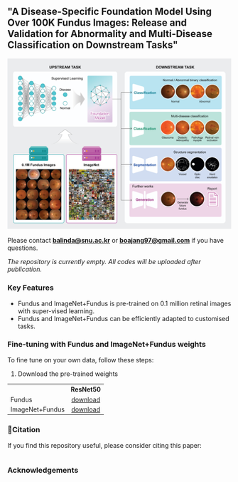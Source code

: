 ## "A Disease-Specific Foundation Model Using Over 100K Fundus Images: Release and Validation for Abnormality and Multi-Disease Classification on Downstream Tasks"

![alt text](image.png)


Please contact  **balinda@snu.ac.kr** or **boajang97@gmail.com** if you have questions.

*The repository is currently empty. All codes will be uploaded after publication.*

### Key Features 
- Fundus and ImageNet+Fundus is pre-trained on 0.1 million retinal images with super-vised learning.
- Fundus and ImageNet+Fundus can be efficiently adapted to customised tasks.


### Fine-tuning with Fundus and ImageNet+Fundus weights
To fine tune on your own data, follow these steps:
1. Download the pre-trained weights
<table><tbody>
<!-- START TABLE -->
<!-- TABLE HEADER -->
<th valign="bottom"></th>
<th valign="bottom">ResNet50</th>
<!-- TABLE BODY -->
<tr><td align="left">Fundus</td>
<td align="center"><a href="https://drive.google.com/file/d/1RzzFASggklv-L_uU-8AxMmcWuMYMuhR2/view?usp=drive_link">download</a></td>
</tr>
<!-- TABLE BODY -->
<tr><td align="left">ImageNet+Fundus</td>
<td align="center"><a href="https://drive.google.com/file/d/1TL3rt8h5EJmZY0o-NeDRzEq8Qu8zfs-3/view?usp=drive_link">download</a></td>
</tr>
</tbody></table>

### 📃Citation

If you find this repository useful, please consider citing this paper:
```

```

### Acknowledgements
